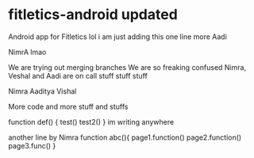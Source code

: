 # fitletics-android updated
Android app for Fitletics
lol
i am just adding this one line more
Aadi

NimrA
lmao

We are trying out merging branches
We are so freaking confused
Nimra, Veshal and Aadi are on call
stuff stuff stuff

Nimra
Aaditya 
Vishal

More code and more stuff and stuffs

function def()
{
    test()
    test2()
}
im writing anywhere

another line by Nimra
function abc(){
    page1.function()
    page2.function()
    page3.func()
}

